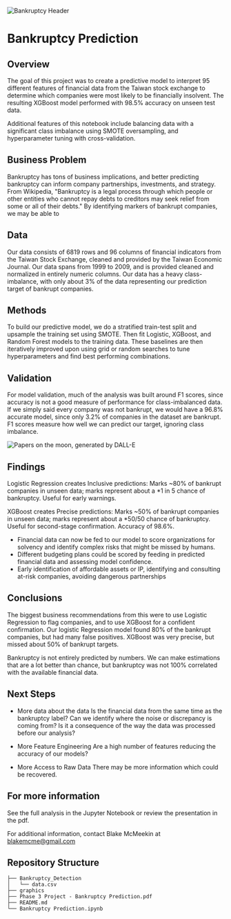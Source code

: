 ![Bankruptcy Header](https://github.com/thegrandblooms/dsc-phase-3-project/blob/b7046b303342de6699e35c9a76e1a2f39df47528/graphics/DALL%C2%B7E-2022-07-04-21.jpg)
# Bankruptcy Prediction

## Overview

The goal of this project was to create a predictive model to interpret 95 different features of financial data from the Taiwan stock exchange to determine which companies were most likely to be financially insolvent. The resulting XGBoost model performed with 98.5% accuracy on unseen test data.

Additional features of this notebook include balancing data with a significant class imbalance using SMOTE oversampling, and hyperparameter tuning with cross-validation.

## Business Problem

Bankruptcy has tons of business implications, and better predicting bankruptcy can inform company partnerships, investments, and strategy. From Wikipedia, "Bankruptcy is a legal process through which people or other entities who cannot repay debts to creditors may seek relief from some or all of their debts." By identifying markers of bankrupt companies, we may be able to

## Data

Our data consists of 6819 rows and 96 columns of financial indicators from the Taiwan Stock Exchange, cleaned and provided by the Taiwan Economic Journal. Our data spans from 1999 to 2009, and is provided cleaned and normalized in entirely numeric columns. Our data has a heavy class-imbalance, with only about 3% of the data representing our prediction target of bankrupt companies.

## Methods

To build our predictive model, we do a stratified train-test split and upsample the training set using SMOTE. Then fit Logistic, XGBoost, and Random Forest models to the training data. These baselines are then iteratively improved upon using grid or random searches to tune hyperparameters and find best performing combinations.

## Validation

For model validation, much of the analysis was built around F1 scores, since accuracy is not a good measure of performance for class-imbalanced data. If we simply said every company was not bankrupt, we would have a 96.8% accurate model, since only 3.2% of companies in the dataset are bankrupt. F1 scores measure how well we can predict our target, ignoring class imbalance.

![Papers on the moon, generated by DALL-E](https://github.com/thegrandblooms/dsc-phase-3-project/blob/b7046b303342de6699e35c9a76e1a2f39df47528/graphics/DALL%C2%B7E%202022-07-04%2021.35.34%20-%20An%20award%20winning%20black%20and%20white%20journalistic%20photograph%20of%20stacks%20and%20stacks%20of%20paper%20on%20a%20lunar%20landscape%20from%20the%20first%20moon%20mission.png)

## Findings

Logistic Regression creates Inclusive predictions: 
Marks ~80% of bankrupt companies in unseen data; marks represent about a *1 in 5 chance of bankruptcy. Useful for early warnings.

XGBoost creates Precise predictions: 
Marks ~50% of bankrupt companies in unseen data; marks represent about a *50/50 chance of bankruptcy. Useful for second-stage confirmation. Accuracy of 98.6%.

- Financial data can now be fed to our model to score organizations for solvency and identify complex risks that might be missed by humans.
- Different budgeting plans could be scored by feeding in predicted financial data and assessing model confidence.
- Early identification of affordable assets or IP, identifying and consulting at-risk companies, avoiding dangerous partnerships

## Conclusions

The biggest business recommendations from this were to use Logistic Regression to flag companies, and to use XGBoost for a confident confirmation. Our logistic Regression model found 80% of the bankrupt companies, but had many false positives. XGBoost was very precise, but missed about 50% of bankrupt targets.

Bankruptcy is not entirely predicted by numbers. We can make estimations that are a lot better than chance, but bankruptcy was not 100% correlated with the available financial data.

## Next Steps

- More data about the data
Is the financial data from the same time as the bankruptcy label? Can we identify where the noise or discrepancy is coming from? Is it a consequence of the way the data was processed before our analysis?

- More Feature Engineering
Are a high number of features reducing the accuracy of our models?

- More Access to Raw Data
There may be more information which could be recovered.

## For more information

See the full analysis in the Jupyter Notebook or review the presentation in the pdf.

For additional information, contact Blake McMeekin at blakemcme@gmail.com

## Repository Structure
```
├── Bankruptcy_Detection
│   └── data.csv
├── graphics
├── Phase 3 Project - Bankruptcy Prediction.pdf
├── README.md
└── Bankruptcy Prediction.ipynb
```
